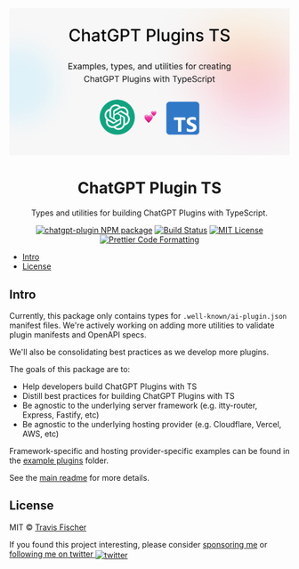 <a href="https://github.com/transitive-bullshit/chatgpt-plugin-ts">
  <img alt="ChatGPT Plugin TS" src="/media/social.png">
</a>

<h1 align="center">ChatGPT Plugin TS</h1>

<p align="center">
  Types and utilities for building ChatGPT Plugins with TypeScript.
</p>

<p align="center">
  <a href="https://www.npmjs.com/package/chatgpt-plugin"><img alt="chatgpt-plugin NPM package" src="https://img.shields.io/npm/v/chatgpt-plugin.svg" /></a>
  <a href="https://github.com/transitive-bullshit/chatgpt-plugin-ts/actions/workflows/test.yml"><img alt="Build Status" src="https://github.com/transitive-bullshit/chatgpt-plugin-ts/actions/workflows/test.yml/badge.svg" /></a>
  <a href="https://github.com/transitive-bullshit/chatgpt-plugin-ts/blob/main/license"><img alt="MIT License" src="https://img.shields.io/badge/license-MIT-blue" /></a>
  <a href="https://prettier.io"><img alt="Prettier Code Formatting" src="https://img.shields.io/badge/code_style-prettier-brightgreen.svg" /></a>
</p>

- [Intro](#intro)
- [License](#license)

## Intro

Currently, this package only contains types for `.well-known/ai-plugin.json` manifest files. We're actively working on adding more utilities to validate plugin manifests and OpenAPI specs.

We'll also be consolidating best practices as we develop more plugins.

The goals of this package are to:

- Help developers build ChatGPT Plugins with TS
- Distill best practices for building ChatGPT Plugins with TS
- Be agnostic to the underlying server framework (e.g. itty-router, Express, Fastify, etc)
- Be agnostic to the underlying hosting provider (e.g. Cloudflare, Vercel, AWS, etc)

Framework-specific and hosting provider-specific examples can be found in the [example plugins](../../plugins) folder.

See the [main readme](https://github.com/transitive-bullshit/chatgpt-plugin-ts) for more details.

## License

MIT © [Travis Fischer](https://transitivebullsh.it)

If you found this project interesting, please consider [sponsoring me](https://github.com/sponsors/transitive-bullshit) or <a href="https://twitter.com/transitive_bs">following me on twitter <img src="https://storage.googleapis.com/saasify-assets/twitter-logo.svg" alt="twitter" height="24px" align="center"></a>
